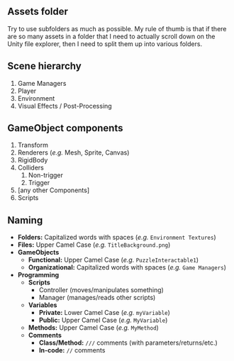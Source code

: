 ## Assets folder

Try to use subfolders as much as possible. My rule of thumb is that if there are so many assets in a folder that I need to actually scroll down on the Unity file explorer, then I need to split them up into various folders.



## Scene hierarchy

1. Game Managers
2. Player
3. Environment
4. Visual Effects / Post-Processing



## GameObject components

1. Transform
2. Renderers (*e.g.* Mesh, Sprite, Canvas)
3. RigidBody
4. Colliders
   1. Non-trigger
   2. Trigger
5. [any other Components]
6. Scripts



## Naming

- **Folders:** Capitalized words with spaces (*e.g.* `Environment Textures`)
- **Files:** Upper Camel Case (*e.g.* `TitleBackground.png`)
- **GameObjects**
  - **Functional:** Upper Camel Case (*e.g.* `PuzzleInteractable1`)
  - **Organizational:** Capitalized words with spaces (*e.g.* `Game Managers`)
- **Programming**
  - **Scripts**
    - Controller (moves/manipulates something)
    - Manager (manages/reads other scripts)
  - **Variables**
    - **Private:** Lower Camel Case (*e.g.* `myVariable`)
    - **Public:** Upper Camel Case (*e.g.* `MyVariable`)
  - **Methods:** Upper Camel Case (*e.g.* `MyMethod`)
  - **Comments**
    - **Class/Method:** `///` comments (with parameters/returns/etc.)
    - **In-code:** `//` comments